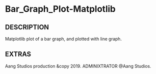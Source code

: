 # Bar_Graph_Plot-Matplotlib

DESCRIPTION
----------------------------
Matplotlib plot of a bar graph, and plotted with line graph.

EXTRAS
----------------------------


Aang Studios production &copy 2019. 
ADMINIXTRATOR @Aang Studios.